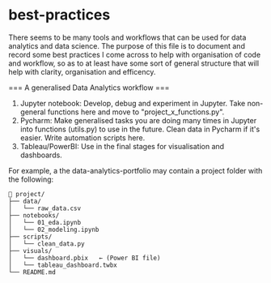# best-practices

There seems to be many tools and workflows that can be used for data analytics and data science.
The purpose of this file is to document and record some best practices I come across to help with 
organisation of code and workflow, so as to at least have some sort of general structure that will
help with clarity, organisation and efficency.  



=== A generalised Data Analytics workflow ===

1. Jupyter notebook: Develop, debug and experiment in Jupyter. Take non-general functions here and move to "project_x_functions.py". 
2. Pycharm: Make generalised tasks you are doing many times in Jupyter into functions (utils.py) to use in the future. Clean data in Pycharm if it's easier. Write automation scripts here.   
3. Tableau/PowerBI: Use in the final stages for visualisation and dashboards. 

For example, a the data-analytics-portfolio may contain a project folder with the following:

    📁 project/
    ├── data/
    │   └── raw_data.csv
    ├── notebooks/
    │   └── 01_eda.ipynb
    │   └── 02_modeling.ipynb
    ├── scripts/
    │   └── clean_data.py
    ├── visuals/
    │   └── dashboard.pbix   ← (Power BI file)
    │   └── tableau_dashboard.twbx
    └── README.md
